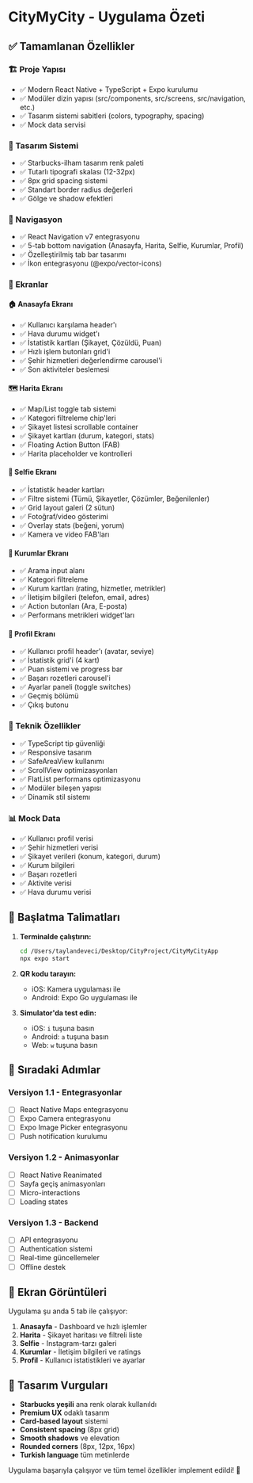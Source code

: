# CityMyCity - Uygulama Özeti

## ✅ Tamamlanan Özellikler

### 🏗️ Proje Yapısı
- ✅ Modern React Native + TypeScript + Expo kurulumu
- ✅ Modüler dizin yapısı (src/components, src/screens, src/navigation, etc.)
- ✅ Tasarım sistemi sabitleri (colors, typography, spacing)
- ✅ Mock data servisi

### 🎨 Tasarım Sistemi
- ✅ Starbucks-ilham tasarım renk paleti
- ✅ Tutarlı tipografi skalası (12-32px)
- ✅ 8px grid spacing sistemi
- ✅ Standart border radius değerleri
- ✅ Gölge ve shadow efektleri

### 🧭 Navigasyon
- ✅ React Navigation v7 entegrasyonu
- ✅ 5-tab bottom navigation (Anasayfa, Harita, Selfie, Kurumlar, Profil)
- ✅ Özelleştirilmiş tab bar tasarımı
- ✅ İkon entegrasyonu (@expo/vector-icons)

### 📱 Ekranlar

#### 🏠 Anasayfa Ekranı
- ✅ Kullanıcı karşılama header'ı
- ✅ Hava durumu widget'ı
- ✅ İstatistik kartları (Şikayet, Çözüldü, Puan)
- ✅ Hızlı işlem butonları grid'i
- ✅ Şehir hizmetleri değerlendirme carousel'i
- ✅ Son aktiviteler beslemesi

#### 🗺️ Harita Ekranı
- ✅ Map/List toggle tab sistemi
- ✅ Kategori filtreleme chip'leri
- ✅ Şikayet listesi scrollable container
- ✅ Şikayet kartları (durum, kategori, stats)
- ✅ Floating Action Button (FAB)
- ✅ Harita placeholder ve kontrolleri

#### 📸 Selfie Ekranı
- ✅ İstatistik header kartları
- ✅ Filtre sistemi (Tümü, Şikayetler, Çözümler, Beğenilenler)
- ✅ Grid layout galeri (2 sütun)
- ✅ Fotoğraf/video gösterimi
- ✅ Overlay stats (beğeni, yorum)
- ✅ Kamera ve video FAB'ları

#### 🏢 Kurumlar Ekranı
- ✅ Arama input alanı
- ✅ Kategori filtreleme
- ✅ Kurum kartları (rating, hizmetler, metrikler)
- ✅ İletişim bilgileri (telefon, email, adres)
- ✅ Action butonları (Ara, E-posta)
- ✅ Performans metrikleri widget'ları

#### 👤 Profil Ekranı
- ✅ Kullanıcı profil header'ı (avatar, seviye)
- ✅ İstatistik grid'i (4 kart)
- ✅ Puan sistemi ve progress bar
- ✅ Başarı rozetleri carousel'i
- ✅ Ayarlar paneli (toggle switches)
- ✅ Geçmiş bölümü
- ✅ Çıkış butonu

### 🔧 Teknik Özellikler
- ✅ TypeScript tip güvenliği
- ✅ Responsive tasarım
- ✅ SafeAreaView kullanımı
- ✅ ScrollView optimizasyonları
- ✅ FlatList performans optimizasyonu
- ✅ Modüler bileşen yapısı
- ✅ Dinamik stil sistemı

### 📊 Mock Data
- ✅ Kullanıcı profil verisi
- ✅ Şehir hizmetleri verisi
- ✅ Şikayet verileri (konum, kategori, durum)
- ✅ Kurum bilgileri
- ✅ Başarı rozetleri
- ✅ Aktivite verisi
- ✅ Hava durumu verisi

## 🚀 Başlatma Talimatları

1. **Terminalde çalıştırın:**
   ```bash
   cd /Users/taylandeveci/Desktop/CityProject/CityMyCityApp
   npx expo start
   ```

2. **QR kodu tarayın:**
   - iOS: Kamera uygulaması ile
   - Android: Expo Go uygulaması ile

3. **Simulator'da test edin:**
   - iOS: `i` tuşuna basın
   - Android: `a` tuşuna basın
   - Web: `w` tuşuna basın

## 🎯 Sıradaki Adımlar

### Versiyon 1.1 - Entegrasyonlar
- [ ] React Native Maps entegrasyonu
- [ ] Expo Camera entegrasyonu
- [ ] Expo Image Picker entegrasyonu
- [ ] Push notification kurulumu

### Versiyon 1.2 - Animasyonlar
- [ ] React Native Reanimated
- [ ] Sayfa geçiş animasyonları
- [ ] Micro-interactions
- [ ] Loading states

### Versiyon 1.3 - Backend
- [ ] API entegrasyonu
- [ ] Authentication sistemi
- [ ] Real-time güncellemeler
- [ ] Offline destek

## 📸 Ekran Görüntüleri

Uygulama şu anda 5 tab ile çalışıyor:
1. **Anasayfa** - Dashboard ve hızlı işlemler
2. **Harita** - Şikayet haritası ve filtreli liste
3. **Selfie** - Instagram-tarzı galeri
4. **Kurumlar** - İletişim bilgileri ve ratings
5. **Profil** - Kullanıcı istatistikleri ve ayarlar

## 🎨 Tasarım Vurguları

- **Starbucks yeşili** ana renk olarak kullanıldı
- **Premium UX** odaklı tasarım
- **Card-based layout** sistemi
- **Consistent spacing** (8px grid)
- **Smooth shadows** ve elevation
- **Rounded corners** (8px, 12px, 16px)
- **Turkish language** tüm metinlerde

Uygulama başarıyla çalışıyor ve tüm temel özellikler implement edildi! 🎉
